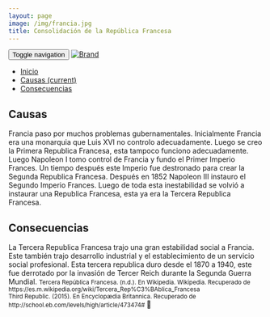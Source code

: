 ```yaml
---
layout: page
image: /img/francia.jpg
title: Consolidación de la República Francesa
---
```

<nav class="navbar navbar-inverse navbar-translucent navbar-fixed-top" id="navbar">
	<div class="container-fluid">
	    <div class="navbar-header">
		    <button type="button" class="navbar-toggle collapsed" data-toggle="collapse" data-target="#bs-example-navbar-collapse-1" aria-expanded="false">
	        <span class="sr-only">Toggle navigation</span>
	        <span class="icon-bar"></span>
	        <span class="icon-bar"></span>
	        <span class="icon-bar"></span>
	      </button>
	      <a class="navbar-brand" href="{{site.github.url}}">
	        <img alt="Brand" src="{{site.github.url}}{{site.icon}}">
	      </a>
	    </div>
	    <!-- Collect the nav links, forms, and other content for toggling -->
	    <div class="collapse navbar-collapse" id="bs-example-navbar-collapse-1">
	      <ul class="nav navbar-nav">
		    <li><a href="{{site.github.url}}">Inicio</a></li>
	        <li class="active"><a href="#causas">Causas <span class="sr-only">(current)</span></a></li>
	        <li><a href="#cons">Consecuencias</a></li>
	      </ul>
	    </div><!-- /.navbar-collapse -->
	</div>
</nav>

<h2 id="causas">Causas</h2>
Francia paso por muchos problemas gubernamentales. Inicialmente Francia era una monarquia que Luis XVI no controlo adecuadamente. Luego se creo la Primera Republica Francesa, esta tampoco funciono adecuadamente. Luego Napoleon I tomo control de Francia y fundo el Primer Imperio Frances. Un tiempo después este Imperio fue destronado para crear la Segunda Republica Francesa. Después en 1852 Napoleon III instauro el Segundo Imperio Frances. Luego de toda esta inestabilidad se volvió a instaurar una Republica Francesa, esta ya era la Tercera Republica Francesa.

<h2 id="cons">Consecuencias</h2>
La Tercera Republica Francesa trajo una gran estabilidad social a Francia. Este también trajo desarrollo industrial y el establecimiento de un servicio social profesional. Esta tercera republica duro desde el 1870 a 1940, este fue derrotado por la invasión de Tercer Reich durante la Segunda Guerra Mundial.

<small class="bib">
Tercera República Francesa. (n.d.). En Wikipedia. Wikipedia. Recuperado de https://es.m.wikipedia.org/wiki/Tercera_Rep%C3%BAblica_Francesa<br>
Third Republic. (2015). En Encyclopædia Britannica. Recuperado de http://school.eb.com/levels/high/article/473474#
</small>

